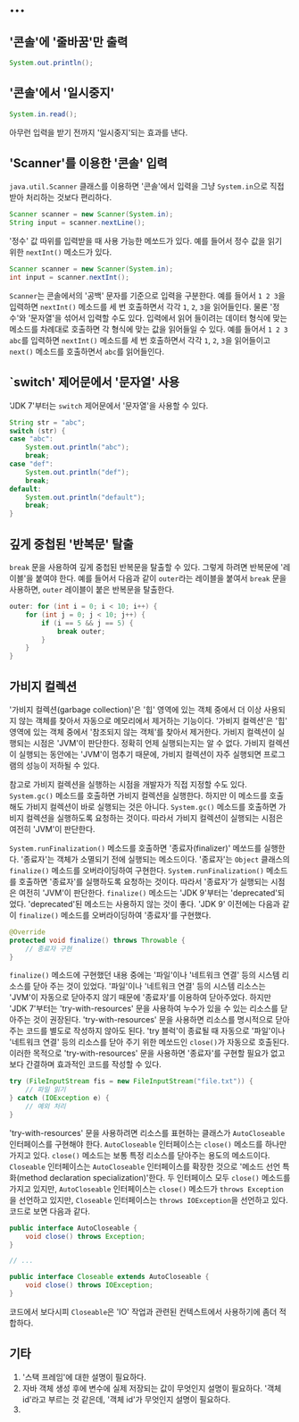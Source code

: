 # ...

## '콘솔'에 '줄바꿈'만 출력
              
```java
System.out.println();
```

## '콘솔'에서 '일시중지'

```java
System.in.read();
```

아무런 입력을 받기 전까지 '일시중지'되는 효과를 낸다.

## 'Scanner'를 이용한 '콘솔' 입력

`java.util.Scanner` 클래스를 이용하면 '콘솔'에서 입력을 그냥 `System.in`으로 직접 받아 처리하는 것보다 편리하다.

```java
Scanner scanner = new Scanner(System.in);
String input = scanner.nextLine();
```

'정수' 값 따위를 입력받을 때 사용 가능한 메쏘드가 있다. 예를 들어서 정수 값을 읽기 위한 `nextInt()` 메소드가 있다.

```java
Scanner scanner = new Scanner(System.in);
int input = scanner.nextInt();
```

`Scanner`는 콘솔에서의 '공백' 문자를 기준으로 입력을 구분한다. 예를 들어서 `1 2 3`을 입력하면 `nextInt()` 메소드를 세 번 호출하면서
각각 `1`, `2`, `3`을 읽어들인다. 물론 '정수'와 '문자열'을 섞어서 입력할 수도 있다. 입력에서 읽어 들이려는 데이터 형식에 맞는 메소드를 차례대로 호출하면
각 형식에 맞는 값을 읽어들일 수 있다. 예를 들어서 `1 2 3 abc`를 입력하면 `nextInt()` 메소드를 세 번 호출하면서 각각 `1`, `2`, `3`을 읽어들이고
`next()` 메소드를 호출하면서 `abc`를 읽어들인다.

## `switch' 제어문에서 '문자열' 사용

'JDK 7'부터는 `switch` 제어문에서 '문자열'을 사용할 수 있다.

```java
String str = "abc";
switch (str) {
case "abc":
    System.out.println("abc");
    break;
case "def":
    System.out.println("def");
    break;
default:
    System.out.println("default");
    break;
}
```

## 깊게 중첩된 '반복문' 탈출

`break` 문을 사용하여 깊게 중첩된 반복문을 탈출할 수 있다. 그렇게 하려면 반복문에 '레이블'을 붙여야 한다. 예를 들어서 다음과 같이 `outer`라는
레이블을 붙여서 `break` 문을 사용하면, `outer` 레이블이 붙은 반복문을 탈출한다.

```java
outer: for (int i = 0; i < 10; i++) {
    for (int j = 0; j < 10; j++) {
        if (i == 5 && j == 5) {
            break outer;
        }
    }
}
```

## 가비지 컬렉션

'가비지 컬렉션(garbage collection)'은 '힙' 영역에 있는 객체 중에서 더 이상 사용되지 않는 객체를 찾아서 자동으로 메모리에서 제거하는 기능이다.
'가비지 컬렉션'은 '힙' 영역에 있는 객체 중에서 '참조되지 않는 객체'를 찾아서 제거한다. 가비지 컬렉션이 실행되는 시점은 'JVM'이 판단한다. 정확히 언제
실행되는지는 알 수 없다. 가비지 컬렉션이 실행되는 동안에는 'JVM'이 멈추기 때문에, 가비지 컬렉션이 자주 실행되면 프로그램의 성능이 저하될 수 있다.

참고로 가비지 컬렉션을 실행하는 시점을 개발자가 직접 지정할 수도 있다. `System.gc()` 메소드를 호출하면 가비지 컬렉션을 실행한다. 하지만 이 메소드를
호출해도 가비지 컬렉션이 바로 실행되는 것은 아니다. `System.gc()` 메소드를 호출하면 가비지 컬렉션을 실행하도록 요청하는 것이다. 따라서 가비지 컬렉션이
실행되는 시점은 여전히 'JVM'이 판단한다.

`System.runFinalization()` 메소드를 호출하면 '종료자(finalizer)' 메쏘드를 실행한다. '종료자'는 객체가 소멸되기 전에 실행되는 메소드이다.
'종료자'는 `Object` 클래스의 `finalize()` 메소드를 오버라이딩하여 구현한다. `System.runFinalization()` 메소드를 호출하면 '종료자'를 실행하도록
요청하는 것이다. 따라서 '종료자'가 실행되는 시점은 여전히 'JVM'이 판단한다. `finalize()` 메소드는 'JDK 9'부터는 'deprecated'되었다.
'deprecated'된 메소드는 사용하지 않는 것이 좋다. 'JDK 9' 이전에는 다음과 같이 `finalize()` 메소드를 오버라이딩하여 '종료자'를 구현했다.

```java
@Override
protected void finalize() throws Throwable {
    // 종료자 구현
}
```

`finalize()` 메소드에 구현했던 내용 중에는 '파일'이나 '네트워크 연결' 등의 시스템 리소스를 닫아 주는 것이 있었다. '파일'이나 '네트워크 연결' 등의
시스템 리소스는 'JVM'이 자동으로 닫아주지 않기 때문에 '종료자'를 이용하여 닫아주었다. 하지만 'JDK 7'부터는 'try-with-resources' 문을 사용하여
누수가 있을 수 있는 리소스를 닫아주는 것이 권장된다. 'try-with-resources' 문을 사용하면 리소스를 명시적으로 닫아주는 코드를 별도로 작성하지 않아도
된다. 'try 블럭'이 종료될 때 자동으로 '파일'이나 '네트워크 연결' 등의 리소스를 닫아 주기 위한 메쏘드인 `close()`가 자동으로 호출된다. 이러한 목적으로
'try-with-resources' 문을 사용하면 '종료자'를 구현할 필요가 없고 보다 간결하며 효과적인 코드를 작성할 수 있다.

```java
try (FileInputStream fis = new FileInputStream("file.txt")) {
    // 파일 읽기
} catch (IOException e) {
    // 예외 처리
}
```

'try-with-resources' 문을 사용하려면 리소스를 표현하는 클래스가 `AutoCloseable` 인터페이스를 구현해야 한다. `AutoCloseable` 인터페이스는
`close()` 메소드를 하나만 가지고 있다. `close()` 메소드는 보통 특정 리소스를 닫아주는 용도의 메소드이다. `Closeable` 인터페이스는
`AutoCloseable` 인터페이스를 확장한 것으로 '메소드 선언 특화(method declaration specialization)'한다. 두 인터페이스 모두 `close()`
메소드를 가지고 있지만, `AutoCloseable` 인터페이스는 `close()` 메소드가 `throws Exception`을 선언하고 있지만, `Closeable` 인터페이스는
`throws IOException`을 선언하고 있다. 코드로 보면 다음과 같다.

```java
public interface AutoCloseable {
    void close() throws Exception;
}

// ...

public interface Closeable extends AutoCloseable {
    void close() throws IOException;
}
```

코드에서 보다시피 `Closeable`은 'IO' 작업과 관련된 컨텍스트에서 사용하기에 좀더 적합하다.


## 기타

1. '스택 프레임'에 대한 설명이 필요하다.
2. 자바 객체 생성 후에 변수에 실제 저장되는 값이 무엇인지 설명이 필요하다. '객체 id'라고 부르는 것 같은데, '객체 id'가 무엇인지 설명이 필요하다.
3. 